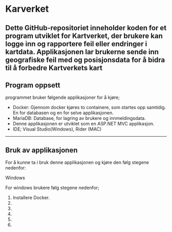 # Karverket

Dette GitHub-repositoriet inneholder koden for et program utviklet for Kartverket, der brukere kan logge inn og rapportere feil eller endringer i kartdata. Applikasjonen lar brukerne sende inn geografiske feil med og posisjonsdata for å bidra til å forbedre Kartverkets kart
-------
Program oppsett
---------------
programmet bruker følgende applikasjoner for å kjøre;

*  Docker: Gjennom docker kjøres to containere, som startes opp samtidig. En for databasen og en for selve applikasjonen.
*  MariaDB: Database, for lagring av brukere og innmeldingsdata.
*  Denne applikasjonen er utviklet som en ASP.NET MVC applikasjon.
*  IDE; Visual Studio(Windows), Rider (MAC)
---------------
Bruk av applikasjonen
--------
For å kunne ta i bruk denne applikasjonen og kjøre den følg stegene nedenfor:

Windows

For windows brukere følg stegene nedenfor;
  1. Installere Docker.
  2.
  3.
  4.
  5.
  6.

